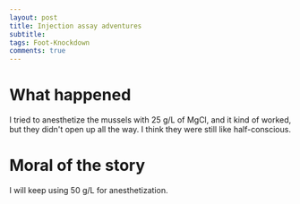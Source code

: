 ```yaml
---
layout: post
title: Injection assay adventures
subtitle:
tags: Foot-Knockdown
comments: true
---
```


# What happened

I tried to anesthetize the mussels with 25 g/L of MgCl, and it kind of worked, but they didn't open up all the way. I think they were still like half-conscious.

# Moral of the story

I will keep using 50 g/L for anesthetization.
